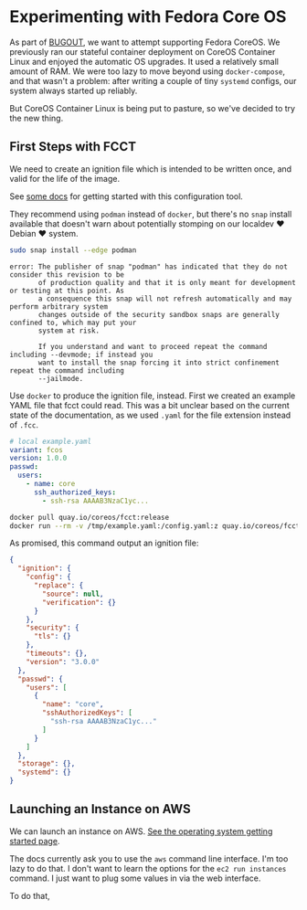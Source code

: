 # Experimenting with Fedora Core OS

As part of [BUGOUT](https://github.com/Terkwood/BUGOUT/issues/176), we want to attempt supporting Fedora CoreOS.  We previously ran our stateful container deployment on CoreOS Container Linux and enjoyed the automatic OS upgrades. It used a relatively small amount of RAM. We were too lazy to move beyond using `docker-compose`, and that wasn't a problem:  after writing a couple of tiny `systemd` configs, our system always started up reliably.

But CoreOS Container Linux is being put to pasture, so we've decided to try the new thing. 

## First Steps with FCCT

We need to create an ignition file which is intended to be written once, and valid for the life of the image.

See [some docs](https://github.com/coreos/fcct/blob/master/docs/getting-started.md) for getting started with this configuration tool.  

They recommend using `podman` instead of `docker`, but there's no `snap` install available that doesn't warn about potentially stomping on our localdev ❤️ Debian ❤️ system.

```sh
sudo snap install --edge podman
```

```text
error: The publisher of snap "podman" has indicated that they do not consider this revision to be
       of production quality and that it is only meant for development or testing at this point. As
       a consequence this snap will not refresh automatically and may perform arbitrary system
       changes outside of the security sandbox snaps are generally confined to, which may put your
       system at risk.

       If you understand and want to proceed repeat the command including --devmode; if instead you
       want to install the snap forcing it into strict confinement repeat the command including
       --jailmode.
```

Use `docker` to produce the ignition file, instead.  First we created an example YAML file that fcct could read.  This was a bit unclear based on the current state of the documentation, as we used `.yaml` for the file extension instead of `.fcc`.

```yaml
# local example.yaml
variant: fcos
version: 1.0.0
passwd:
  users:
    - name: core
      ssh_authorized_keys:
        - ssh-rsa AAAAB3NzaC1yc...
```

```sh
docker pull quay.io/coreos/fcct:release
docker run --rm -v /tmp/example.yaml:/config.yaml:z quay.io/coreos/fcct:release --pretty --strict /config.yaml > example.ign
```

As promised, this command output an ignition file:

```json
{
  "ignition": {
    "config": {
      "replace": {
        "source": null,
        "verification": {}
      }
    },
    "security": {
      "tls": {}
    },
    "timeouts": {},
    "version": "3.0.0"
  },
  "passwd": {
    "users": [
      {
        "name": "core",
        "sshAuthorizedKeys": [
          "ssh-rsa AAAAB3NzaC1yc..."
        ]
      }
    ]
  },
  "storage": {},
  "systemd": {}
}
```

## Launching an Instance on AWS

We can launch an instance on AWS.  [See the operating system getting started page](https://docs.fedoraproject.org/en-US/fedora-coreos/getting-started/).

The docs currently ask you to use the `aws` command line interface.  I'm too lazy to do that.  I don't want to learn the options for the `ec2 run instances` command.  I just want to plug some values in via the web interface.

To do that, 